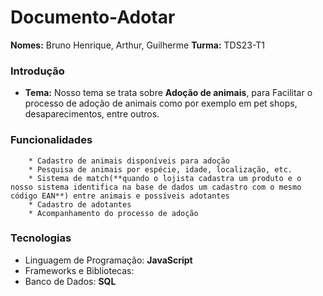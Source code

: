 # Documento-Adotar
**Nomes:** Bruno Henrique, Arthur, Guilherme
**Turma:** TDS23-T1

### Introdução
* **Tema:** Nosso tema se trata sobre **Adoção de animais**, para Facilitar o processo de adoção de animais como por exemplo em pet shops, desaparecimentos, entre outros.
  
### Funcionalidades
        * Cadastro de animais disponíveis para adoção
        * Pesquisa de animais por espécie, idade, localização, etc.
        * Sistema de match(**quando o lojista cadastra um produto e o nosso sistema identifica na base de dados um cadastro com o mesmo código EAN**) entre animais e possíveis adotantes
        * Cadastro de adotantes
        * Acompanhamento do processo de adoção

### Tecnologias
* Linguagem de Programação: **JavaScript**
* Frameworks e Bibliotecas:
* Banco de Dados: **SQL**
